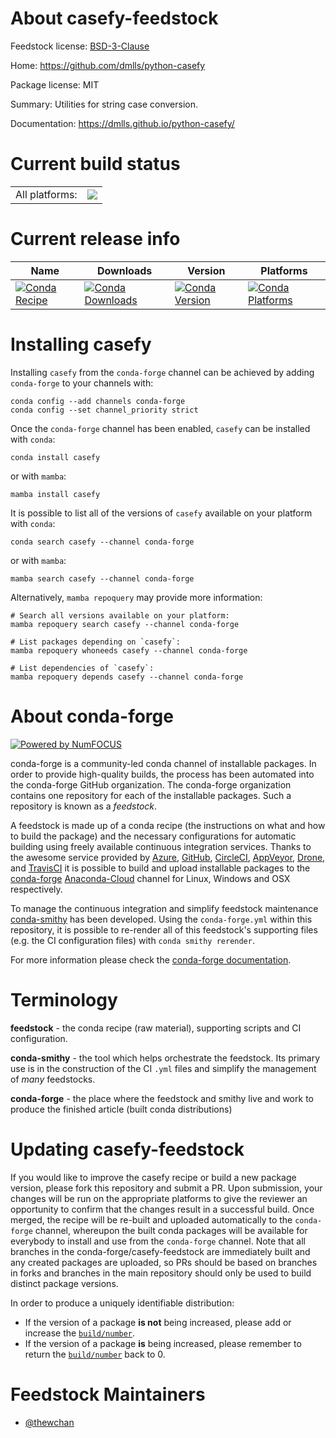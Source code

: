 About casefy-feedstock
======================

Feedstock license: [BSD-3-Clause](https://github.com/conda-forge/casefy-feedstock/blob/main/LICENSE.txt)

Home: https://github.com/dmlls/python-casefy

Package license: MIT

Summary: Utilities for string case conversion.

Documentation: https://dmlls.github.io/python-casefy/

Current build status
====================


<table><tr><td>All platforms:</td>
    <td>
      <a href="https://dev.azure.com/conda-forge/feedstock-builds/_build/latest?definitionId=20007&branchName=main">
        <img src="https://dev.azure.com/conda-forge/feedstock-builds/_apis/build/status/casefy-feedstock?branchName=main">
      </a>
    </td>
  </tr>
</table>

Current release info
====================

| Name | Downloads | Version | Platforms |
| --- | --- | --- | --- |
| [![Conda Recipe](https://img.shields.io/badge/recipe-casefy-green.svg)](https://anaconda.org/conda-forge/casefy) | [![Conda Downloads](https://img.shields.io/conda/dn/conda-forge/casefy.svg)](https://anaconda.org/conda-forge/casefy) | [![Conda Version](https://img.shields.io/conda/vn/conda-forge/casefy.svg)](https://anaconda.org/conda-forge/casefy) | [![Conda Platforms](https://img.shields.io/conda/pn/conda-forge/casefy.svg)](https://anaconda.org/conda-forge/casefy) |

Installing casefy
=================

Installing `casefy` from the `conda-forge` channel can be achieved by adding `conda-forge` to your channels with:

```
conda config --add channels conda-forge
conda config --set channel_priority strict
```

Once the `conda-forge` channel has been enabled, `casefy` can be installed with `conda`:

```
conda install casefy
```

or with `mamba`:

```
mamba install casefy
```

It is possible to list all of the versions of `casefy` available on your platform with `conda`:

```
conda search casefy --channel conda-forge
```

or with `mamba`:

```
mamba search casefy --channel conda-forge
```

Alternatively, `mamba repoquery` may provide more information:

```
# Search all versions available on your platform:
mamba repoquery search casefy --channel conda-forge

# List packages depending on `casefy`:
mamba repoquery whoneeds casefy --channel conda-forge

# List dependencies of `casefy`:
mamba repoquery depends casefy --channel conda-forge
```


About conda-forge
=================

[![Powered by
NumFOCUS](https://img.shields.io/badge/powered%20by-NumFOCUS-orange.svg?style=flat&colorA=E1523D&colorB=007D8A)](https://numfocus.org)

conda-forge is a community-led conda channel of installable packages.
In order to provide high-quality builds, the process has been automated into the
conda-forge GitHub organization. The conda-forge organization contains one repository
for each of the installable packages. Such a repository is known as a *feedstock*.

A feedstock is made up of a conda recipe (the instructions on what and how to build
the package) and the necessary configurations for automatic building using freely
available continuous integration services. Thanks to the awesome service provided by
[Azure](https://azure.microsoft.com/en-us/services/devops/), [GitHub](https://github.com/),
[CircleCI](https://circleci.com/), [AppVeyor](https://www.appveyor.com/),
[Drone](https://cloud.drone.io/welcome), and [TravisCI](https://travis-ci.com/)
it is possible to build and upload installable packages to the
[conda-forge](https://anaconda.org/conda-forge) [Anaconda-Cloud](https://anaconda.org/)
channel for Linux, Windows and OSX respectively.

To manage the continuous integration and simplify feedstock maintenance
[conda-smithy](https://github.com/conda-forge/conda-smithy) has been developed.
Using the ``conda-forge.yml`` within this repository, it is possible to re-render all of
this feedstock's supporting files (e.g. the CI configuration files) with ``conda smithy rerender``.

For more information please check the [conda-forge documentation](https://conda-forge.org/docs/).

Terminology
===========

**feedstock** - the conda recipe (raw material), supporting scripts and CI configuration.

**conda-smithy** - the tool which helps orchestrate the feedstock.
                   Its primary use is in the construction of the CI ``.yml`` files
                   and simplify the management of *many* feedstocks.

**conda-forge** - the place where the feedstock and smithy live and work to
                  produce the finished article (built conda distributions)


Updating casefy-feedstock
=========================

If you would like to improve the casefy recipe or build a new
package version, please fork this repository and submit a PR. Upon submission,
your changes will be run on the appropriate platforms to give the reviewer an
opportunity to confirm that the changes result in a successful build. Once
merged, the recipe will be re-built and uploaded automatically to the
`conda-forge` channel, whereupon the built conda packages will be available for
everybody to install and use from the `conda-forge` channel.
Note that all branches in the conda-forge/casefy-feedstock are
immediately built and any created packages are uploaded, so PRs should be based
on branches in forks and branches in the main repository should only be used to
build distinct package versions.

In order to produce a uniquely identifiable distribution:
 * If the version of a package **is not** being increased, please add or increase
   the [``build/number``](https://docs.conda.io/projects/conda-build/en/latest/resources/define-metadata.html#build-number-and-string).
 * If the version of a package **is** being increased, please remember to return
   the [``build/number``](https://docs.conda.io/projects/conda-build/en/latest/resources/define-metadata.html#build-number-and-string)
   back to 0.

Feedstock Maintainers
=====================

* [@thewchan](https://github.com/thewchan/)

